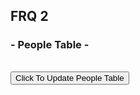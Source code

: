 
## FRQ 2

### - People Table -

<table>

  <tr id="nameRows">
  </tr>

  <tr id="ageRows">
  </tr>

  <tr id="emailRows">
  </tr>

</table>


<script>
    function getPeople() {

        // Fetch data from API
        fetch('https://akhilcodingsociety.tk/api/person/')
        .then(response => response.json())
        .then(data => {
    
            peopleData = data;
            console.log(peopleData);
            
            // get row elements
            let nameRow = document.getElementById("nameRows");
            let ageRow = document.getElementById("ageRows");
            let emailRow = document.getElementById("emailRows");
            
            // clear table contents
            for (let j = 0; j < peopleData.length; j++){    

                nameRow.innerHTML = " ";
                ageRow.innerHTML = " ";
                emailRow.innerHTML = " ";

            }

            // add table contents
            for (let i = 0; i < peopleData.length; i++){  

                let header = document.createElement("th");
                header.setAttribute("id", i);
                header.innerHTML = peopleData[i].name;
                nameRow.appendChild(header);

                let newAgeRow = document.createElement("td");
                newAgeRow.setAttribute("id", i);
                newAgeRow.innerHTML = peopleData[i].age;
                ageRow.appendChild(newAgeRow);


                let newEmailRow = document.createElement("td");
                newEmailRow.setAttribute("id", i);
                newEmailRow.innerHTML = peopleData[i].email;
                emailRow.appendChild(newEmailRow);  
            }

        });

        

        }

</script>

<button onclick="getPeople()">Click To Update People Table</button>




